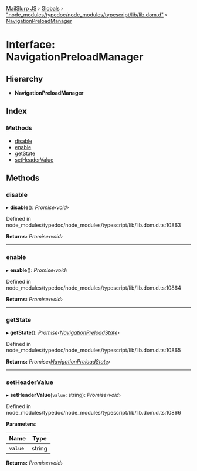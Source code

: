 [MailSlurp JS](../README.md) › [Globals](../globals.md) › ["node_modules/typedoc/node_modules/typescript/lib/lib.dom.d"](../modules/_node_modules_typedoc_node_modules_typescript_lib_lib_dom_d_.md) › [NavigationPreloadManager](_node_modules_typedoc_node_modules_typescript_lib_lib_dom_d_.navigationpreloadmanager.md)

# Interface: NavigationPreloadManager

## Hierarchy

* **NavigationPreloadManager**

## Index

### Methods

* [disable](_node_modules_typedoc_node_modules_typescript_lib_lib_dom_d_.navigationpreloadmanager.md#disable)
* [enable](_node_modules_typedoc_node_modules_typescript_lib_lib_dom_d_.navigationpreloadmanager.md#enable)
* [getState](_node_modules_typedoc_node_modules_typescript_lib_lib_dom_d_.navigationpreloadmanager.md#getstate)
* [setHeaderValue](_node_modules_typedoc_node_modules_typescript_lib_lib_dom_d_.navigationpreloadmanager.md#setheadervalue)

## Methods

###  disable

▸ **disable**(): *Promise‹void›*

Defined in node_modules/typedoc/node_modules/typescript/lib/lib.dom.d.ts:10863

**Returns:** *Promise‹void›*

___

###  enable

▸ **enable**(): *Promise‹void›*

Defined in node_modules/typedoc/node_modules/typescript/lib/lib.dom.d.ts:10864

**Returns:** *Promise‹void›*

___

###  getState

▸ **getState**(): *Promise‹[NavigationPreloadState](_node_modules_typedoc_node_modules_typescript_lib_lib_dom_d_.navigationpreloadstate.md)›*

Defined in node_modules/typedoc/node_modules/typescript/lib/lib.dom.d.ts:10865

**Returns:** *Promise‹[NavigationPreloadState](_node_modules_typedoc_node_modules_typescript_lib_lib_dom_d_.navigationpreloadstate.md)›*

___

###  setHeaderValue

▸ **setHeaderValue**(`value`: string): *Promise‹void›*

Defined in node_modules/typedoc/node_modules/typescript/lib/lib.dom.d.ts:10866

**Parameters:**

Name | Type |
------ | ------ |
`value` | string |

**Returns:** *Promise‹void›*
